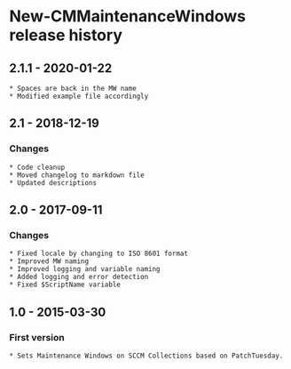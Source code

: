 # New-CMMaintenanceWindows release history

## 2.1.1 - 2020-01-22

    * Spaces are back in the MW name
    * Modified example file accordingly

## 2.1 - 2018-12-19

### Changes

    * Code cleanup
    * Moved changelog to markdown file
    * Updated descriptions

## 2.0 - 2017-09-11

### Changes

    * Fixed locale by changing to ISO 8601 format
    * Improved MW naming
    * Improved logging and variable naming
    * Added logging and error detection
    * Fixed $ScriptName variable

## 1.0 - 2015-03-30

### First version

    * Sets Maintenance Windows on SCCM Collections based on PatchTuesday.